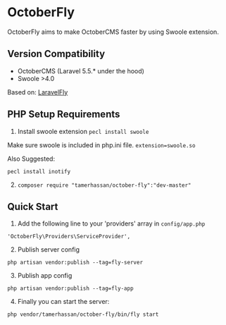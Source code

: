 # OctoberFly

OctoberFly aims to make OctoberCMS faster by using Swoole extension.

## Version Compatibility

- OctoberCMS (Laravel 5.5.* under the hood)
- Swoole >4.0

Based on: [LaravelFly](https://github.com/scil/LaravelFly)

## PHP Setup Requirements

1. Install swoole extension
```pecl install swoole```

Make sure swoole is included in php.ini file.
```extension=swoole.so```

Also Suggested:

```pecl install inotify```

2. `composer require "tamerhassan/october-fly":"dev-master"`

## Quick Start

1. Add the following line to your 'providers' array in `config/app.php`
```
'OctoberFly\Providers\ServiceProvider',
```

2. Publish server config
```
php artisan vendor:publish --tag=fly-server
```

3. Publish app config
```
php artisan vendor:publish --tag=fly-app
```

4. Finally you can start the server:
```
php vendor/tamerhassan/october-fly/bin/fly start
```
